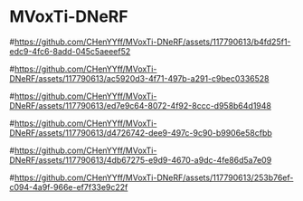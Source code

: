 # MVoxTi-DNeRF


#https://github.com/CHenYYff/MVoxTi-DNeRF/assets/117790613/b4fd25f1-edc9-4fc6-8add-045c5aeeef52


#https://github.com/CHenYYff/MVoxTi-DNeRF/assets/117790613/ac5920d3-4f71-497b-a291-c9bec0336528


#https://github.com/CHenYYff/MVoxTi-DNeRF/assets/117790613/ed7e9c64-8072-4f92-8ccc-d958b64d1948


#https://github.com/CHenYYff/MVoxTi-DNeRF/assets/117790613/d4726742-dee9-497c-9c90-b9906e58cfbb


#https://github.com/CHenYYff/MVoxTi-DNeRF/assets/117790613/4db67275-e9d9-4670-a9dc-4fe86d5a7e09


#https://github.com/CHenYYff/MVoxTi-DNeRF/assets/117790613/253b76ef-c094-4a9f-966e-ef7f33e9c22f



